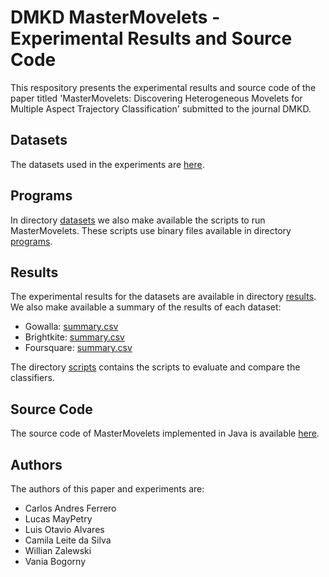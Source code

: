 # DMKD MasterMovelets - Experimental Results and Source Code

This respository presents the experimental results and source code of the paper titled 'MasterMovelets: Discovering Heterogeneous Movelets for Multiple Aspect Trajectory Classification' submitted to the journal DMKD.

## Datasets

The datasets used in the experiments are [here](datasets/).

## Programs

In directory [datasets](datasets/) we also make available the scripts to run MasterMovelets. These scripts use binary files available in directory [programs](programs/).

## Results

The experimental results for the datasets are available in directory [results](results). We also make available a summary of the results of each dataset:
- Gowalla: [summary.csv](results/gowalla/summary.csv)
- Brightkite: [summary.csv](results/brightkite/summary.csv)
- Foursquare: [summary.csv](results/foursquare/summary.csv)

The directory [scripts](scripts/) contains the scripts to evaluate and compare the classifiers.

## Source Code

The source code of MasterMovelets implemented in Java is available [here](source/dmkd_MasterMovelets.zip).

## Authors

The authors of this paper and experiments are:
- Carlos Andres Ferrero
- Lucas MayPetry
- Luis Otavio Alvares
- Camila Leite da Silva
- Willian Zalewski
- Vania Bogorny
